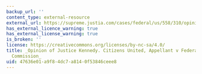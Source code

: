 ```yaml
---
backup_url: ''
content_type: external-resource
external_url: https://supreme.justia.com/cases/federal/us/558/310/opinion.html
has_external_licence_warning: true
has_external_license_warning: true
is_broken: ''
license: https://creativecommons.org/licenses/by-nc-sa/4.0/
title: _Opinion of Justice Kennedy. Citizens United, Appellant v Federal Election
  Commission_
uid: 47636e01-a9f8-4dc7-a814-0f53846ceee8
---
```

